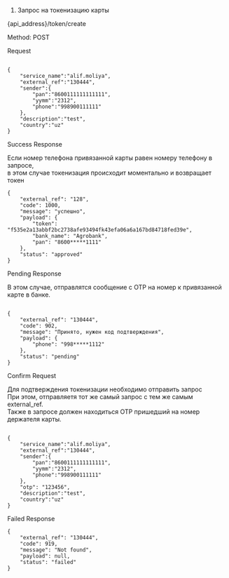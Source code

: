 1. Запрос на токенизацию карты

{api_address}/token/create

Method: POST

Request

```

{
    "service_name":"alif.moliya",
    "external_ref":"130444",
    "sender":{
        "pan":"8600111111111111",
        "yymm":"2312",
        "phone":"998900111111"
    },
    "description":"test",
    "country":"uz"
}

```

Success Response

 Если номер телефона привязанной карты равен номеру телефону в запросе,   
 в этом случае токенизация происходит моментально и возвращает токен 
 
```
{
    "external_ref": "128",
    "code": 1000,
    "message": "успешно",
    "payload": {
        "token": "f535e2a13abbf2bc2738afe93494fk43efa06a6a167bd84718fed39e",
        "bank_name": "Agrobank",
        "pan": "8600*****1111"
    },
    "status": "approved"
}

```

Pending Response

В этом случае, отправлятся сообщение с OTP на номер к привязанной карте в банке. 

```

{
    "external_ref": "130444",
    "code": 902,
    "message": "Принято, нужен код подтверждения",
    "payload": {
        "phone": "998*****1112"
    },
    "status": "pending"
}

```

Confirm Request

Для подтверждения токенизации необходимо отправить запрос  
При этом, отправляетя тот же cамый запрос с тем же самым external_ref.  
Также в запросе должен находиться OTP пришедший на номер держателя карты. 

```

{
    "service_name":"alif.moliya",
    "external_ref":"130444",
    "sender":{
        "pan":"8600111111111111",
        "yymm":"2312",
        "phone":"998900111111"
    },
    "otp": "123456",
    "description":"test",
    "country":"uz"
}

```


Failed Response

```
{
    "external_ref": "130444",
    "code": 919,
    "message": "Not found",
    "payload": null,
    "status": "failed"
}

```

